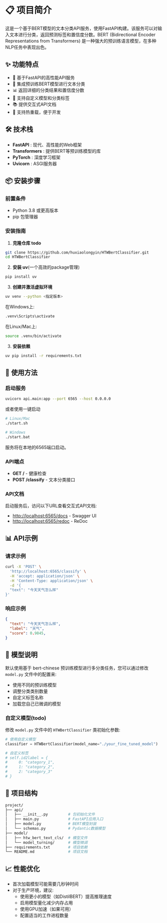 # 📋 项目简介

这是一个基于BERT模型的文本分类API服务，使用FastAPI构建。该服务可以对输入文本进行分类，返回预测标签和置信度分数。BERT (Bidirectional Encoder Representations from Transformers) 是一种强大的预训练语言模型，在多种NLP任务中表现出色。

## ✨ 功能特点

* 🚀 基于FastAPI的高性能API服务
* 🧠 集成预训练BERT模型进行文本分类
* 📊 返回详细的分类结果和置信度分数
* 📝 支持自定义模型和分类标签
* 📚 提供交互式API文档
* 🔄 支持热重载，便于开发

## 🛠️ 技术栈

* **FastAPI** : 现代、高性能的Web框架
* **Transformers** : 提供BERT等预训练模型的库
* **PyTorch** : 深度学习框架
* **Uvicorn** : ASGI服务器

## 📦 安装步骤

### 前置条件

* Python 3.8 或更高版本
* pip 包管理器

### 安装指南

1. **克隆仓库 todo**

```bash
git clone https://github.com/huxiaolongyin/HTWBertClassifier.git
cd HTWBertClassifier
```

2. **安装 uv**(一个高效的package管理)

```bash
pip install uv
```

3. **创建并激活虚拟环境**

```bash
uv venv --python <指定版本>
```

在Windows上:

```bash
.venv\Scripts\activate
```

在Linux/Mac上:

```bash
source .venv/bin/activate
```

3. **安装依赖**

```bash
uv pip install -r requirements.txt
```

## 🚀 使用方法

### 启动服务

```bash
uvicorn api.main:app --port 6565 --host 0.0.0.0
```

或者使用一键启动

```bash
# Linux/Mac
./start.sh

# Windows
./start.bat
```

服务将在本地的6565端口启动。

### API端点

* **GET /** - 健康检查
* **POST /classify** - 文本分类接口

### API文档

启动服务后，访问以下URL查看交互式API文档:

* [http://localhost:6565/docs](command:_cody.vscode.open?%22http%3A%2F%2Flocalhost%3A8000%2Fdocs%22) - Swagger UI
* [http://localhost:6565/redoc](command:_cody.vscode.open?%22http%3A%2F%2Flocalhost%3A8000%2Fredoc%22) - ReDoc

## 📊 API示例

### 请求示例

```bash
curl -X 'POST' \
  'http://localhost:6565/classify' \
  -H 'accept: application/json' \
  -H 'Content-Type: application/json' \
  -d '{
  "text": "今天天气怎么样"
}'
```

### 响应示例

```json
{
  "text": "今天天气怎么样",
  "label": "天气",
  "score": 0.9845,
}
```

## 🧠 模型说明

默认使用基于 bert-chinese 预训练模型进行多分类任务，您可以通过修改 `model.py` 文件中的配置来:

* 使用不同的预训练模型
* 调整分类类别数量
* 自定义标签名称
* 加载您自己已微调的模型

### 自定义模型(todo)

修改 `model.py` 文件中的 `HTWBertClassifier` 类初始化参数:

```python
# 使用自定义模型
classifier = HTWBertClassifier(model_name="./your_fine_tuned_model")

# 自定义标签
# self.id2label = {
#     0: "category_1", 
#     1: "category_2", 
#     2: "category_3"
# }
```

## 🔧 项目结构

```bash
project/
├── api/
│   ├── __init__.py         # 包初始化文件
│   ├── main.py             # FastAPI应用入口
│   ├── model.py            # BERT模型封装
│   └── schemas.py          # Pydantic数据模型
├── model/
│   ├── htw_bert_text_cls/  # 模型文件
│   └── model_turning/      # 模型微调
├── requirements.txt        # 项目依赖
└── README.md               # 项目文档
```

## 📈 性能优化

* 首次加载模型可能需要几秒钟时间
* 对于生产环境，建议:
  * 使用更小的模型（如DistilBERT）提高推理速度
  * 启用模型量化减少内存占用
  * 使用GPU加速（如果可用）
  * 配置适当的工作进程数量

